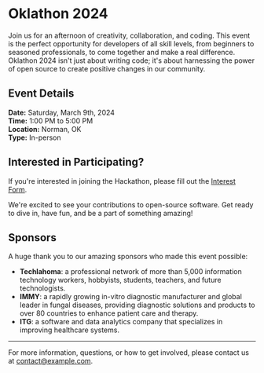 # Oklathon 2024

Join us for an afternoon of creativity, collaboration, and coding. This event is the perfect opportunity for developers of all skill levels, from beginners to seasoned professionals, to come together and make a real difference. Oklathon 2024 isn't just about writing code; it's about harnessing the power of open source to create positive changes in our community.

## Event Details

**Date:** Saturday, March 9th, 2024  
**Time:** 1:00 PM to 5:00 PM  
**Location:** Norman, OK<br />
**Type:** In-person

## Interested in Participating?

If you're interested in joining the Hackathon, please fill out the [Interest Form](https://example.com/form).


We're excited to see your contributions to open-source software. Get ready to dive in, have fun, and be a part of something amazing!

## Sponsors

A huge thank you to our amazing sponsors who made this event possible:

- **Techlahoma**: a professional network of more than 5,000 information technology workers, hobbyists, students, teachers, and future technologists.
- **IMMY**: a rapidly growing in-vitro diagnostic manufacturer and global leader in fungal diseases, providing diagnostic solutions and products to over 80 countries to enhance patient care and therapy.
- **ITG**: a software and data analytics company that specializes in improving healthcare systems. 



---

For more information, questions, or how to get involved, please contact us at [contact@example.com](mailto:contact@example.com).
